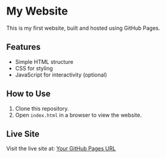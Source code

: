 # My Website
This is my first website, built and hosted using GitHub Pages.

## Features
- Simple HTML structure
- CSS for styling
- JavaScript for interactivity (optional)

## How to Use
1. Clone this repository.
2. Open `index.html` in a browser to view the website.

## Live Site
Visit the live site at: [Your GitHub Pages URL](#)
